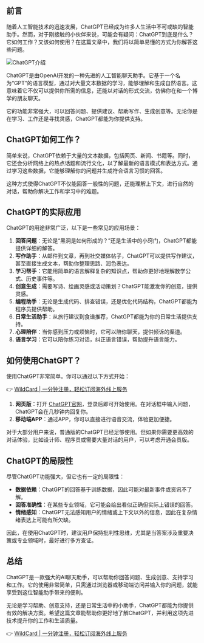 ## 前言

随着人工智能技术的迅速发展，ChatGPT已经成为许多人生活中不可或缺的智能助手。然而，对于刚接触的小伙伴来说，可能会有疑问：ChatGPT到底是什么？它如何工作？又该如何使用？在这篇文章中，我们将以简单易懂的方式为你解答这些问题。

![ChatGPT介绍](https://bit.ly/bewildcard)

ChatGPT是由OpenAI开发的一种先进的人工智能聊天助手。它基于一个名为“GPT”的语言模型，通过对大量文本数据的学习，能够理解和生成自然语言。这意味着它不仅可以提供你所需的信息，还能以对话的形式交流，仿佛你在和一个博学的朋友聊天。

它的功能非常强大，可以回答问题、提供建议、帮助写作、生成创意等。无论你是在学习、工作还是寻找灵感，ChatGPT都能为你提供支持。

## ChatGPT如何工作？

简单来说，ChatGPT依赖于大量的文本数据，包括网页、新闻、书籍等。同时，它还会分析网络上的热点话题和流行文化，以了解最新的语言模式和表达方式。通过学习这些数据，它能够理解你的问题并生成符合语言习惯的回答。

这种方式使得ChatGPT不仅能回答一般性的问题，还能理解上下文，进行自然的对话，帮助你解决工作和学习中的难题。

## ChatGPT的实际应用

ChatGPT的用途非常广泛，以下是一些常见的应用场景：

1. **回答问题**：无论是“黑洞是如何形成的？”还是生活中的小窍门，ChatGPT都能提供详细的解答。
2. **写作助手**：从邮件到文章，再到社交媒体帖子，ChatGPT可以提供写作建议，甚至直接生成文本，帮助你整理思路、润色表达。
3. **学习帮手**：它能用简单的语言解释复杂的知识点，帮助你更好地理解数学公式、历史事件等。
4. **创意生成**：需要写诗、绘画灵感或活动策划？ChatGPT能激发你的创意，提供灵感。
5. **编程助手**：无论是生成代码、排查错误，还是优化代码结构，ChatGPT都能为程序员提供帮助。
6. **日常生活助手**：从旅行建议到食谱推荐，ChatGPT都能为你的日常生活提供支持。
7. **心理陪伴**：当你感到压力或烦恼时，它可以陪你聊天，提供倾诉的渠道。
8. **语言学习**：它可以陪你练习对话，纠正语言错误，帮助提升语言能力。

## 如何使用ChatGPT？

使用ChatGPT非常简单。你可以通过以下方式开始：

👉 [WildCard | 一分钟注册，轻松订阅海外线上服务](https://bit.ly/bewildcard)

1. **网页版**：打开 [ChatGPT官网](https://bit.ly/bewildcard)，登录后即可开始使用。在对话框中输入问题，ChatGPT会在几秒钟内回复你。
2. **移动端APP**：通过APP，你可以直接进行语音交流，体验更加便捷。

对于大部分用户来说，普通版的ChatGPT已经足够使用。但如果你需要更高效的对话体验，比如设计师、程序员或需要大量对话的用户，可以考虑开通会员版。

## ChatGPT的局限性

尽管ChatGPT功能强大，但它也有一定的局限性：

- **数据依赖**：ChatGPT的回答基于训练数据，因此可能对最新事件或资讯不了解。
- **回答准确性**：在某些专业领域，它可能会给出看似正确但实际上错误的回答。
- **情绪感知**：ChatGPT无法感知用户的情绪或上下文以外的信息，因此在复杂情绪表达上可能有所欠缺。

因此，在使用ChatGPT时，建议用户保持批判性思维，尤其是当答案涉及重要决策或专业领域时，最好进行多方查证。

## 总结

ChatGPT是一款强大的AI聊天助手，可以帮助你回答问题、生成创意、支持学习和工作。它的使用非常简单，只需通过浏览器或移动端访问并输入你的问题，就能享受到这位智能助手带来的便利。

无论是学习帮助、创意支持，还是日常生活中的小助手，ChatGPT都能为你提供有效的解决方案。希望这篇文章能帮助你更好地了解ChatGPT，并利用这项先进技术提升你的工作和生活质量。

👉 [WildCard | 一分钟注册，轻松订阅海外线上服务](https://bit.ly/bewildcard)